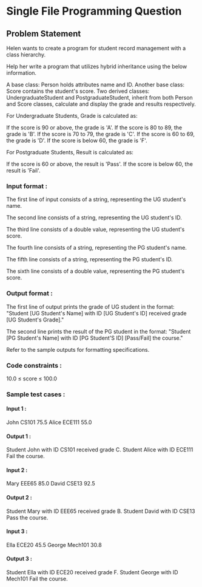 # Single File Programming Question

## Problem Statement

Helen wants to create a program for student record management with a class hierarchy.

Help her write a program that utilizes hybrid inheritance using the below information.

A base class: Person holds attributes name and ID.
Another base class: Score contains the student's score.
Two derived classes: UndergraduateStudent and PostgraduateStudent, inherit from both Person and Score classes, calculate and display the grade and results respectively.

For Undergraduate Students, Grade is calculated as:

If the score is 90 or above, the grade is 'A'.
If the score is 80 to 89, the grade is 'B'.
If the score is 70 to 79, the grade is 'C'.
If the score is 60 to 69, the grade is 'D'.
If the score is below 60, the grade is 'F'.

For Postgraduate Students, Result is calculated as:

If the score is 60 or above, the result is 'Pass'.
If the score is below 60, the result is 'Fail'.

### Input format :

The first line of input consists of a string, representing the UG student's name.

The second line consists of a string, representing the UG student's ID.

The third line consists of a double value, representing the UG student's score.

The fourth line consists of a string, representing the PG student's name.

The fifth line consists of a string, representing the PG student's ID.

The sixth line consists of a double value, representing the PG student's score.

### Output format :

The first line of output prints the grade of UG student in the format: "Student [UG Student's Name] with ID [UG Student's ID] received grade [UG Student's Grade]."

The second line prints the result of the PG student in the format: "Student [PG Student's Name] with ID [PG Student'S ID] [Pass/Fail] the course."

Refer to the sample outputs for formatting specifications.

### Code constraints :

10.0 ≤ score ≤ 100.0

### Sample test cases :

#### Input 1 :

John
CS101
75.5
Alice
ECE111
55.0

#### Output 1 :

Student John with ID CS101 received grade C.
Student Alice with ID ECE111 Fail the course.

#### Input 2 :

Mary
EEE65
85.0
David
CSE13
92.5

#### Output 2 :

Student Mary with ID EEE65 received grade B.
Student David with ID CSE13 Pass the course.

#### Input 3 :

Ella
ECE20
45.5
George
Mech101
30.8

#### Output 3 :

Student Ella with ID ECE20 received grade F.
Student George with ID Mech101 Fail the course.

